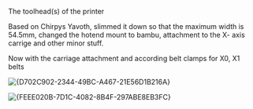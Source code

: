 The toolhead(s) of the printer 

Based on Chirpys Yavoth, slimmed it down so that the maximum width is 54.5mm, changed the hotend mount to bambu, attachment to the X- axis carrige and other minor stuff.

Now with the carriage attachment and according belt clamps for X0, X1 belts

![{D702C902-2344-49BC-A467-21E56D1B216A}](https://github.com/user-attachments/assets/0cc7e270-ad91-4b87-9bef-61213b01e63d)


![{FEEE020B-7D1C-4082-8B4F-297ABE8EB3FC}](https://github.com/user-attachments/assets/063e9f7e-39e0-4bdf-ad93-d93027813c84)
